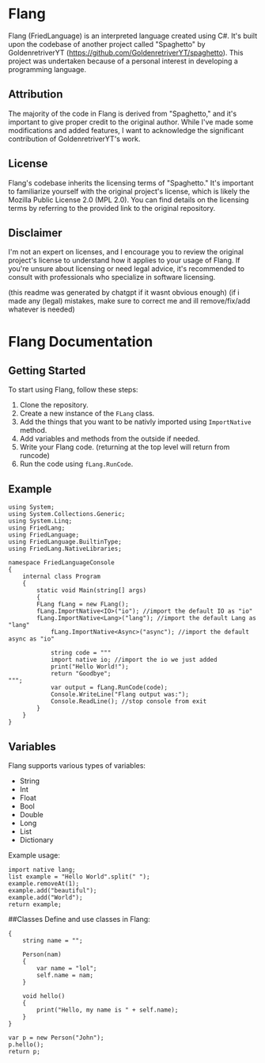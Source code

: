 # Flang
Flang (FriedLanguage) is an interpreted language created using C#. It's built upon the codebase of another project called "Spaghetto" by GoldenretriverYT (https://github.com/GoldenretriverYT/spaghetto). This project was undertaken because of a personal interest in developing a programming language. 

## Attribution
The majority of the code in Flang is derived from "Spaghetto," and it's important to give proper credit to the original author. While I've made some modifications and added features, I want to acknowledge the significant contribution of GoldenretriverYT's work.

## License
Flang's codebase inherits the licensing terms of "Spaghetto." It's important to familiarize yourself with the original project's license, which is likely the Mozilla Public License 2.0 (MPL 2.0). You can find details on the licensing terms by referring to the provided link to the original repository.

## Disclaimer
I'm not an expert on licenses, and I encourage you to review the original project's license to understand how it applies to your usage of Flang. If you're unsure about licensing or need legal advice, it's recommended to consult with professionals who specialize in software licensing.

(this readme was generated by chatgpt if it wasnt obvious enough)
(if i made any (legal) mistakes, make sure to correct me and ill remove/fix/add whatever is needed)


# Flang Documentation

## Getting Started

To start using Flang, follow these steps:

1. Clone the repository.
2. Create a new instance of the `FLang` class.
3. Add the things that you want to be nativly imported using `ImportNative` method.
4. Add variables and methods from the outside if needed.
5. Write your Flang code. (returning at the top level will return from runcode)
6. Run the code using `fLang.RunCode`.

## Example
```
using System;
using System.Collections.Generic;
using System.Linq;
using FriedLang;
using FriedLanguage;
using FriedLanguage.BuiltinType;
using FriedLang.NativeLibraries;

namespace FriedLanguageConsole
{
    internal class Program
    {
        static void Main(string[] args)
        {
	    FLang fLang = new FLang();
	    fLang.ImportNative<IO>("io"); //import the default IO as "io"
	    fLang.ImportNative<Lang>("lang"); //import the default Lang as "lang"
            fLang.ImportNative<Async>("async"); //import the default async as "io"

            string code = """
            import native io; //import the io we just added
            print("Hello World!");
            return "Goodbye";
""";
            var output = fLang.RunCode(code);
            Console.WriteLine("Flang output was:");
            Console.ReadLine(); //stop console from exit
        }
    }
}
```

## Variables

Flang supports various types of variables:

- String
- Int
- Float
- Bool
- Double
- Long
- List
- Dictionary

Example usage:

```flang
import native lang;
list example = "Hello World".split(" ");
example.removeAt(1);
example.add("beautiful");
example.add("World");
return example;
```
##Classes
Define and use classes in Flang:

```class Person
{
    string name = "";

    Person(nam)
    {
        var name = "lol"; 
        self.name = nam;
    }

    void hello()
    {
        print("Hello, my name is " + self.name);
    }
}

var p = new Person("John");
p.hello();
return p;
```
